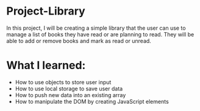 # Project-Library

In this project, I will be creating a simple library that the user can use to manage a list of books they have read or are planning to read. They will be able to add or remove books and mark as read or unread.

<h1>What I learned:</h1>

<ul>
    <li>How to use objects to store user input</li>
    <li>How to use local storage to save user data</li>
    <li>How to push new data into an existing array</li>
    <li>How to manipulate the DOM by creating JavaScript elements</li>
</ul>